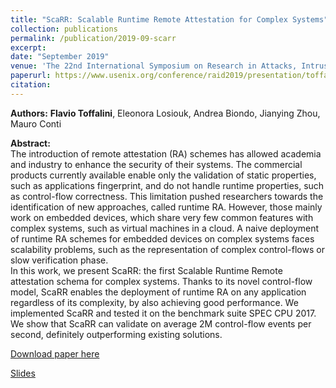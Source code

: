 ```yaml
---
title: "ScaRR: Scalable Runtime Remote Attestation for Complex Systems"
collection: publications
permalink: /publication/2019-09-scarr
excerpt:
date: "September 2019"
venue: 'The 22nd International Symposium on Research in Attacks, Intrusions and Defenses'
paperurl: https://www.usenix.org/conference/raid2019/presentation/toffalini
citation:
---
```


**Authors:** **Flavio Toffalini**, Eleonora Losiouk, Andrea Biondo, Jianying Zhou, Mauro Conti

**Abstract:**  
The introduction of remote attestation (RA) schemes has allowed academia and industry to enhance the security of their systems. The commercial products currently available enable only the validation of static properties, such as applications fingerprint, and do not handle runtime properties, such as control-flow correctness. This limitation pushed researchers towards the identification of new approaches, called runtime RA. However, those mainly work on embedded devices, which share very few common features with complex systems, such as virtual machines in a cloud. A naive deployment of runtime RA schemes for embedded devices on complex systems faces scalability problems, such as the representation of complex control-flows or slow verification phase.  
In this work, we present ScaRR: the first Scalable Runtime Remote attestation schema for complex systems. Thanks to its novel control-flow model, ScaRR enables the deployment of runtime RA on any application regardless of its complexity, by also achieving good performance. We implemented ScaRR and tested it on the benchmark suite SPEC CPU 2017. We show that ScaRR can validate on average 2M control-flow events per second, definitely outperforming existing solutions.

[Download paper here](https://www.usenix.org/conference/raid2019/presentation/toffalini)

[Slides](https://www.slideshare.net/FlavioToffalini/scarr-176974960)

